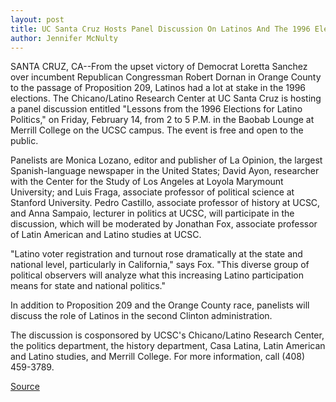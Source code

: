 ```yaml
---
layout: post
title: UC Santa Cruz Hosts Panel Discussion On Latinos And The 1996 Elections
author: Jennifer McNulty
---
```


SANTA CRUZ, CA--From the upset victory of Democrat Loretta Sanchez over  incumbent Republican Congressman Robert Dornan in Orange County to the  passage of Proposition 209, Latinos had a lot at stake in the 1996 elections.  The Chicano/Latino Research Center at UC Santa Cruz is hosting a panel  discussion entitled "Lessons from the 1996 Elections for Latino Politics," on  Friday, February 14, from 2 to 5 P.M. in the Baobab Lounge at Merrill College  on the UCSC campus. The event is free and open to the public.

Panelists are Monica Lozano, editor and publisher of La Opinion, the  largest Spanish-language newspaper in the United States; David Ayon,  researcher with the Center for the Study of Los Angeles at Loyola Marymount  University; and Luis Fraga, associate professor of political science at  Stanford University. Pedro Castillo, associate professor of history at UCSC,  and Anna Sampaio, lecturer in politics at UCSC, will participate in the  discussion, which will be moderated by Jonathan Fox, associate professor of  Latin American and Latino studies at UCSC.

"Latino voter registration and turnout rose dramatically at the state  and national level, particularly in California," says Fox. "This diverse group  of political observers will analyze what this increasing Latino participation  means for state and national politics."

In addition to Proposition 209 and the Orange County race, panelists  will discuss the role of Latinos in the second Clinton administration.

The discussion is cosponsored by UCSC's Chicano/Latino Research  Center, the politics department, the history department, Casa Latina, Latin  American and Latino studies, and Merrill College. For more information, call  (408) 459-3789.

[Source](http://www1.ucsc.edu/news_events/press_releases/archive/96-97/02-97/020397-UCSC_hosts_discussi.html "Permalink to 020397-UCSC_hosts_discussi")